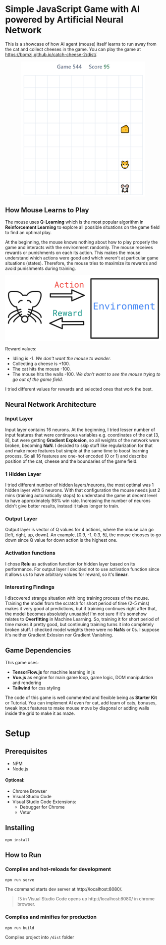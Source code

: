 # Simple JavaScript Game with AI powered by Artificial Neural Network

This is a showcase of how AI agent (mouse) itself learns to run away from the cat and collect cheeses in the game.
You can play the game at https://bomzj.github.io/catch-cheese-2/dist/.
<p align="center">
	<img src="https://github.com/bomzj/catch-cheese-2/raw/master/img/catch-cheese.gif" alt="Catch the Cheese 2"  title="Catch the Cheese 2" width="400"/>
</p>

## How Mouse Learns to Play

The mouse uses **Q-Learning** which is the most popular algorithm in **Reinforcement Learning** to explore all possible  situations on the game field to find an optimal play.   

At the beginning, the mouse knows nothing about how to play properly the game and interacts with the environment randomly. The mouse receives rewards or punishments on each its action. This makes the mouse understand which actions were good and which weren't at particular game situations (states). Therefore, the mouse tries to maximize its rewards and avoid punishments during training.

<p align="center">
	<img src="https://github.com/bomzj/catch-cheese-2/raw/master/img/reinforcement-learning.png" alt="How agent interacts with environment in Reinforcement Learning"  title="How agent interacts with environment in Reinforcement Learning" width="600"/>
</p>

Reward values:

- Idling is -1. *We don't want the mouse to wander.*
- Collecting a cheese is +100. 
- The cat hits the mouse -100. 
- The mouse hits the walls -100. *We don't want to see the mouse trying to go out of the game field.*

I tried different values for rewards and selected ones that work the best.

## Neural Network Architecture

### Input Layer
Input layer contains 16 neurons. At the beginning, I tried lesser number of input features that were continuous variables e.g. coordinates of the cat [3, 8], but were getting **Gradient Explosion**, so all weights of the network  were broken, becoming **NaN**. I decided to skip stuff like regularization for that and make more features but simple at the same time to boost learning process. So all 16 features are one-hot encoded (0 or 1) and describe position of the cat, cheese and the boundaries of the game field. 

### 1 Hidden Layer
I tried different number of hidden layers/neurons, the most optimal was 1 hidden layer with 6 neurons. With that configuration the mouse needs just 2 mins (training automatically stops) to understand the game at decent level to have approximately 98% win rate. Increasing the number of neurons didn't give better results, instead it takes longer to train.

### Output Layer
Output layer is vector of Q values for 4 actions, where the mouse can go [left, right, up, down]. An example, [0.9, -1, 0.3, 5], the mouse chooses to go down since Q value for down action is the highest one.

### Activation functions
I chose **Relu** as activation function for hidden layer based on its performance. For output layer I decided not to use  activation function since it allows us to have arbitrary values for reward,  so it's **linear**.

### Interesting Findings
I discovered strange situation with long training process of the mouse. Training the model from the scratch for short period of time (2-5 mins) makes it very good at predictions, but if traininig continues right after that, the model becomes absolutely unusable! I'm not sure if it's somehow relates to **Overfitting** in Machine Learning. So, training it for short period of time makes it pretty good, but continuing training turns it into completely broken stuff. I checked model weights there were no **NaN**s or 0s. I suppose it's neither Gradient Exlosion nor Gradient Vanishing.


## Game Dependencies

This game uses:
- **TensorFlow.js** for machine learning in js
- **Vue.js** as engine for main game loop, game logic, DOM manipulation and rendering
- **Tailwind** for css styling

The code of this game is well commented and flexible being as **Starter Kit** or Tutorial. You can implement AI even for cat, add team of cats, bonuses, tweak input features to make mouse move by diagonal or adding walls inside the grid to make it as maze.


# Setup


## Prerequisites

- NPM
- Node.js

#### Optional:

- Chrome Browser
- Visual Studio Code
- Visual Studio Code Extensions:
  - Debugger for Chrome
  - Vetur

## Installing
```
npm install
```

## How to Run

### Compiles and hot-reloads for development
```
npm run serve
```
The command starts  dev server at http://localhost:8080/.
> `F5` in Visual Studio Code opens up http://localhost:8080/ in chrome browser.

### Compiles and minifies for production
```
npm run build
```
Compiles project into `/dist` folder
